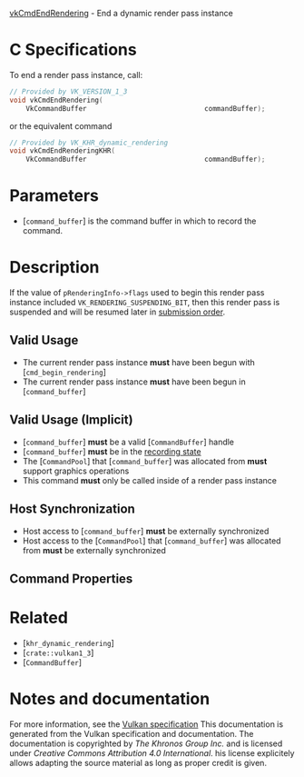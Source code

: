 [vkCmdEndRendering](https://www.khronos.org/registry/vulkan/specs/1.3-extensions/man/html/vkCmdEndRendering.html) - End a dynamic render pass instance

# C Specifications
To end a render pass instance, call:
```c
// Provided by VK_VERSION_1_3
void vkCmdEndRendering(
    VkCommandBuffer                             commandBuffer);
```
or the equivalent command
```c
// Provided by VK_KHR_dynamic_rendering
void vkCmdEndRenderingKHR(
    VkCommandBuffer                             commandBuffer);
```

# Parameters
- [`command_buffer`] is the command buffer in which to record the command.

# Description
If the value of `pRenderingInfo->flags` used to begin this render pass
instance included `VK_RENDERING_SUSPENDING_BIT`, then this render pass
is suspended and will be resumed later in
[submission order](https://www.khronos.org/registry/vulkan/specs/1.3-extensions/html/vkspec.html#synchronization-submission-order).
## Valid Usage
-    The current render pass instance  **must**  have been begun with [`cmd_begin_rendering`]
-    The current render pass instance  **must**  have been begun in [`command_buffer`]

## Valid Usage (Implicit)
-  [`command_buffer`] **must**  be a valid [`CommandBuffer`] handle
-  [`command_buffer`] **must**  be in the [recording state]()
-    The [`CommandPool`] that [`command_buffer`] was allocated from  **must**  support graphics operations
-    This command  **must**  only be called inside of a render pass instance

## Host Synchronization
- Host access to [`command_buffer`] **must**  be externally synchronized
- Host access to the [`CommandPool`] that [`command_buffer`] was allocated from  **must**  be externally synchronized

## Command Properties

# Related
- [`khr_dynamic_rendering`]
- [`crate::vulkan1_3`]
- [`CommandBuffer`]

# Notes and documentation
For more information, see the [Vulkan specification](https://www.khronos.org/registry/vulkan/specs/1.3-extensions/html/vkspec.html)
This documentation is generated from the Vulkan specification and documentation.
The documentation is copyrighted by *The Khronos Group Inc.* and is licensed under *Creative Commons Attribution 4.0 International*.
his license explicitely allows adapting the source material as long as proper credit is given.
        